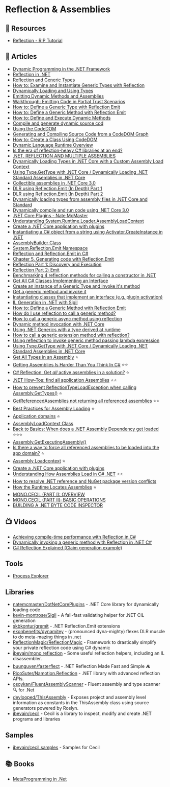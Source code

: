 # Reflection & Assemblies

## 📘 Resources
- [Reflection - RIP Tutorial](https://riptutorial.com/csharp/topic/28/reflection)

## 📕 Articles
- [Dynamic Programming in the .NET Framework](https://docs.microsoft.com/en-us/dotnet/framework/reflection-and-codedom/)
- [Reflection in .NET](https://docs.microsoft.com/en-us/dotnet/framework/reflection-and-codedom/reflection)
- [Reflection and Generic Types](https://docs.microsoft.com/en-us/dotnet/framework/reflection-and-codedom/reflection-and-generic-types)
- [How to: Examine and Instantiate Generic Types with Reflection](https://docs.microsoft.com/en-us/dotnet/framework/reflection-and-codedom/how-to-examine-and-instantiate-generic-types-with-reflection)
- [Dynamically Loading and Using Types](https://docs.microsoft.com/en-us/dotnet/framework/reflection-and-codedom/dynamically-loading-and-using-types)
- [Emitting Dynamic Methods and Assemblies](https://docs.microsoft.com/en-us/dotnet/framework/reflection-and-codedom/emitting-dynamic-methods-and-assemblies)
- [Walkthrough: Emitting Code in Partial Trust Scenarios](https://docs.microsoft.com/en-us/dotnet/framework/reflection-and-codedom/walkthrough-emitting-code-in-partial-trust-scenarios)
- [How to: Define a Generic Type with Reflection Emit](https://docs.microsoft.com/en-us/dotnet/framework/reflection-and-codedom/how-to-define-a-generic-type-with-reflection-emit?redirectedfrom=MSDN)
- [How to: Define a Generic Method with Reflection Emit](https://docs.microsoft.com/en-us/dotnet/framework/reflection-and-codedom/how-to-define-a-generic-method-with-reflection-emit)
- [How to: Define and Execute Dynamic Methods](https://docs.microsoft.com/en-us/dotnet/framework/reflection-and-codedom/how-to-define-and-execute-dynamic-methods)
- [Compile and generate dynamic source cod](https://docs.microsoft.com/en-us/dotnet/framework/reflection-and-codedom/dynamic-source-code-generation-and-compilation)
- [Using the CodeDOM](https://docs.microsoft.com/en-us/dotnet/framework/reflection-and-codedom/using-the-codedom)
- [Generating and Compiling Source Code from a CodeDOM Graph](https://docs.microsoft.com/en-us/dotnet/framework/reflection-and-codedom/generating-and-compiling-source-code-from-a-codedom-graph)
- [How to: Create a Class Using CodeDOM](https://docs.microsoft.com/en-us/dotnet/framework/reflection-and-codedom/how-to-create-a-class-using-codedom)
- [Dynamic Language Runtime Overview](https://docs.microsoft.com/en-us/dotnet/framework/reflection-and-codedom/dynamic-language-runtime-overview)
- [Is the era of reflection-heavy C# libraries at an end?](https://blog.marcgravell.com/2021/05/is-era-of-reflection-heavy-c-libraries.html)
- [.NET, REFLECTION AND MULTIPLE ASSEMBLIES](https://cephas.net/blog/2004/01/14/net-reflection-and-multiple-assemblies/)
- [Dynamically Loading Types in .NET Core with a Custom Assembly Load Context](https://jeremybytes.blogspot.com/2020/01/dynamically-loading-types-in-net-core.html)
- [Using Type.GetType with .NET Core / Dynamically Loading .NET Standard Assemblies in .NET Core](https://jeremybytes.blogspot.com/2020/01/using-typegettype-with-net-core.html)
- [Collectible assemblies in .NET Core 3.0](https://www.strathweb.com/2019/01/collectible-assemblies-in-net-core-3-0/)
- [DLR using Reflection.Emit (In Depth) Part 1](http://www.abhisheksur.com/2010/10/dlr-using-reflectionemit-in-depth-part.html)
- [DLR using Reflection.Emit (In Depth) Part 2](http://www.abhisheksur.com/2010/10/dlr-using-reflectionemit-in-depth-part_24.html)
- [Dynamically loading types from assembly files in .NET Core and Standard](https://siderite.dev/blog/dynamically-loading-types-from-assembly.html/)
- [Dynamically compile and run code using .NET Core 3.0](https://laurentkempe.com/2019/02/18/dynamically-compile-and-run-code-using-dotNET-Core-3.0/)
- [.NET Core Plugins - Nate McMaster](https://natemcmaster.com/blog/2018/07/25/netcore-plugins/)
- [Understanding System.Runtime.Loader.AssemblyLoadContext](https://docs.microsoft.com/en-us/dotnet/core/dependency-loading/understanding-assemblyloadcontext)
- [Create a .NET Core application with plugins](https://docs.microsoft.com/en-us/dotnet/core/tutorials/creating-app-with-plugin-support)
- [Instantiating a C# object from a string using Activator.CreateInstance in .NET](https://jeremylindsayni.wordpress.com/2019/02/11/instantiating-a-c-object-from-a-string-using-activator-createinstance-in-net/)
- [AssemblyBuilder Class](https://docs.microsoft.com/en-us/dotnet/api/system.reflection.emit.assemblybuilder)
- [System.Reflection.Emit Namespace](https://docs.microsoft.com/en-us/dotnet/api/system.reflection.emit)
- [Reflection and Reflection.Emit in C#](https://www.c-sharpcorner.com/uploadfile/puranindia/reflection-and-reflection-emit-in-C-Sharp/)
- [Chapter 5. Generating code with Reflection.Emit](https://livebook.manning.com/book/metaprogramming-in-dot-net/chapter-5/)
- [Reflection Part 1: Discovery and Execution](https://www.codemag.com/article/0211161/Reflection-Part-1-Discovery-and-Execution)
- [Reflection Part 2: Emit](https://www.codemag.com/article/0301051/Reflection-Part-2-Emit)
- [Benchmarking 4 reflection methods for calling a constructor in .NET](https://andrewlock.net/benchmarking-4-reflection-methods-for-calling-a-constructor-in-dotnet/)
- [Get All C# Classes Implementing an Interface](https://garywoodfine.com/get-c-classes-implementing-interface/)
- [Create an instance of a Generic Type and invoke it's method](https://riptutorial.com/csharp/example/14275/create-an-instance-of-a-generic-type-and-invoke-it-s-method)
- [Get a generic method and invoke it](https://riptutorial.com/csharp/example/10206/get-a-generic-method-and-invoke-it)
- [Instantiating classes that implement an interface (e.g. plugin activation)](https://riptutorial.com/csharp/example/14824/instantiating-classes-that-implement-an-interface--e-g--plugin-activation-)
- [IL Generation in .NET with Sigil](https://www.infoq.com/news/2016/01/sigil-intermediate-language/)
- [How to: Define a Generic Method with Reflection Emit](https://www.crystalnet-tech.com/RuntimeLibrary/Help/html/scr/How_to__Define_a_Generic_Method_with_Reflection_Emit.html)
- [How do I use reflection to call a generic method?](https://stackoverflow.com/questions/232535/how-do-i-use-reflection-to-call-a-generic-method/27870198)
- [How to call a generic async method using reflection](https://stackoverflow.com/questions/39674988/how-to-call-a-generic-async-method-using-reflection/39679855)
- [Dynamic method invocation with .NET Core](https://www.davidguida.net/dynamic-method-invocation-with-net-core/)
- [Using .NET Generics with a type derived at runtime](https://www.thereformedprogrammer.net/using-net-generics-with-a-type-derived-at-runtime/)
- [How to call a generic extension method with reflection?](https://stackoverflow.com/questions/15927028/how-to-call-a-generic-extension-method-with-reflection)
- [Using reflection to invoke generic method passing lambda expression](https://stackoverflow.com/questions/19302513/using-reflection-to-invoke-generic-method-passing-lambda-expression)
- [Using Type.GetType with .NET Core / Dynamically Loading .NET Standard Assemblies in .NET Core](https://jeremybytes.blogspot.com/2020/01/using-typegettype-with-net-core.html)
- [Get All Types in an Assembly](https://haacked.com/archive/2012/07/23/get-all-types-in-an-assembly.aspx/) ⭐
- [Getting Assemblies Is Harder Than You Think In C#](https://dotnetcoretutorials.com/2020/07/03/getting-assemblies-is-harder-than-you-think-in-c/) ⭐⭐
- [C# Reflection: Get *all* active assemblies in a solution?](https://stackoverflow.com/questions/851248/c-sharp-reflection-get-all-active-assemblies-in-a-solution) ⭐
- [.NET How-Tos: find all application Assemblies](https://www.davidguida.net/how-to-find-all-application-assemblies) ⭐⭐
- [How to prevent ReflectionTypeLoadException when calling Assembly.GetTypes()](https://stackoverflow.com/questions/7889228/how-to-prevent-reflectiontypeloadexception-when-calling-assembly-gettypes) ⭐
- [GetReferencedAssemblies not returning all referenced assemblies](https://mihalech.com/2016/03/22/getreferencedassemblies-not-returning-all-referenced-assemblies/) ⭐⭐
- [Best Practices for Assembly Loading](https://learn.microsoft.com/en-us/dotnet/framework/deployment/best-practices-for-assembly-loading) ⭐
- [Application domains](https://learn.microsoft.com/en-us/dotnet/framework/app-domains/application-domains) ⭐
- [AssemblyLoadContext Class](https://learn.microsoft.com/en-us/dotnet/api/system.runtime.loader.assemblyloadcontext?view=net-7.0)
- [Back to Basics: When does a .NET Assembly Dependency get loaded](https://weblog.west-wind.com/posts/2012/Nov/03/Back-to-Basics-When-does-a-NET-Assembly-Dependency-get-loaded) ⭐⭐⭐
- [Assembly.GetExecutingAssembly()](https://johnlnelson.com/tag/assembly-getexecutingassembly/)
- [Is there a way to force all referenced assemblies to be loaded into the app domain?](https://stackoverflow.com/questions/2384592/is-there-a-way-to-force-all-referenced-assemblies-to-be-loaded-into-the-app-doma) ⭐
- [Assembly Loadcontext](https://github.com/dotnet/runtime/blob/main/docs/design/features/assemblyloadcontext.md) ⭐
- [Create a .NET Core application with plugins](https://learn.microsoft.com/en-us/dotnet/core/tutorials/creating-app-with-plugin-support)
- [Understanding How Assemblies Load in C# .NET](https://michaelscodingspot.com/assemblies-load-in-dotnet/) ⭐⭐
- [How to resolve .NET reference and NuGet package version conflicts](https://michaelscodingspot.com/how-to-resolve-net-reference-and-nuget-package-version-conflicts/)
- [How the Runtime Locates Assemblies](https://learn.microsoft.com/en-us/dotnet/framework/deployment/how-the-runtime-locates-assemblies) ⭐
- [MONO.CECIL (PART I): OVERVIEW](http://www.swat4net.com/mono-cecil-overview-part-i/)
- [MONO.CECIL (PART II): BASIC OPERATIONS](http://www.swat4net.com/mono-cecil-part-ii-basic-operations/)
- [BUILDING A .NET BYTE CODE INSPECTOR](https://21-lessons.com/building-a-net-byte-code-inspector/)
## 📺 Videos
- [Achieving compile-time performance with Reflection in C#](https://www.youtube.com/watch?v=er9nD-usM1A)
- [Dynamically invoking a generic method with Reflection in .NET C#](https://www.youtube.com/watch?v=ZfS4WnITx08)
- [C# Reflection Explained (Claim generation example)](https://www.youtube.com/watch?v=cdG2JxuZvNI)

## Tools
- [Process Explorer](https://learn.microsoft.com/en-us/sysinternals/downloads/process-explorer)

## Libraries
- [natemcmaster/DotNetCorePlugins](https://github.com/natemcmaster/DotNetCorePlugins) - .NET Core library for dynamically loading code
- [kevin-montrose/Sigil](https://github.com/kevin-montrose/Sigil) - A fail-fast validating helper for .NET CIL generation
- [skbkontur/gremit](https://github.com/skbkontur/gremit) - .NET Reflection.Emit extensions
- [ekonbenefits/dynamitey](https://github.com/ekonbenefits/dynamitey) - (pronounced dyna-mighty) flexes DLR muscle to do meta-mazing things in .net
- [ReflectionMagic/ReflectionMagic](https://github.com/ReflectionMagic/ReflectionMagic) - Framework to drastically simplify your private reflection code using C# dynamic
- [jbevain/mono.reflection](https://github.com/jbevain/mono.reflection) - Some useful reflection helpers, including an IL disassembler.
- [buunguyen/fasterflect](https://github.com/buunguyen/fasterflect) - .NET Reflection Made Fast and Simple ⛺
- [RicoSuter/Namotion.Reflection](https://github.com/RicoSuter/Namotion.Reflection) - .NET library with advanced reflection APIs.
- [osoykan/FluentAssemblyScanner](https://github.com/osoykan/FluentAssemblyScanner) - Fluent assembly and type scanner 🔍 for .Net
- [devlooped/ThisAssembly](https://github.com/devlooped/ThisAssembly) - Exposes project and assembly level information as constants in the ThisAssembly class using source generators powered by Roslyn.
- [jbevain/cecil](https://github.com/jbevain/cecil) - Cecil is a library to inspect, modify and create .NET programs and libraries

## Samples
- [jbevain/cecil.samples](https://github.com/jbevain/cecil.samples) - Samples for Cecil

## 📚 Books
- [MetaProgramming in .Net](https://livebook.manning.com/book/metaprogramming-in-dot-net/)